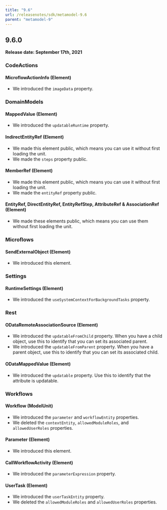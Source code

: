 ```yaml
---
title: "9.6"
url: /releasenotes/sdk/metamodel-9.6
parent: "metamodel-9"
---
```


## 9.6.0

**Release date: September 17th, 2021**

### CodeActions

#### MicroflowActionInfo (Element)

* We introduced the `imageData` property.

### DomainModels

#### MappedValue (Element)

* We introduced the `updatableRuntime` property.

####  IndirectEntityRef (Element)

* We made this element public, which means you can use it without first loading the unit.
* We made the `steps` property public.

#### MemberRef (Element)

* We made this element public, which means you can use it without first loading the unit.
* We made the `entityRef` property public.

#### EntityRef, DirectEntityRef, EntityRefStep, AttributeRef & AssociationRef (Element)

* We made these elements public, which means you can use them without first loading the unit.

### Microflows

#### SendExternalObject (Element)

* We introduced this element.

### Settings

#### RuntimeSettings (Element)

* We introduced the `useSystemContextForBackgroundTasks` property.

### Rest

#### ODataRemoteAssociationSource (Element)

* We introduced the `updatableFromChild` property. When you have a child object, use this to identify that you can set its associated parent.
* We introduced the `updatableFromParent` property. When you have a parent object, use this to identify that you can set its associated child.

#### ODataMappedValue (Element)

* We introduced the `updatable` property. Use this to identify that the attribute is updatable.

### Workflows

#### Workflow (ModelUnit)

* We introduced the `parameter` and `workflowEntity` properties. 
* We deleted the `contextEntity`, `allowedModuleRoles`, and `allowedUserRoles` properties.

#### Parameter (Element)

* We introduced this element.

#### CallWorkflowActivity (Element)

* We introduced the `parameterExpression` property.

#### UserTask (Element)

* We introduced the `userTaskEntity` property.
* We deleted the `allowedModuleRoles` and `allowedUserRoles` properties.
